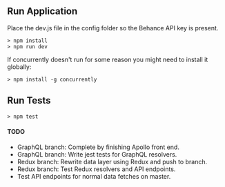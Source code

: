 ## Run Application
Place the dev.js file in the config folder so the Behance API key is present.

```
> npm install
> npm run dev
```

If concurrently doesn't run for some reason you might need to install it globally: 

```
> npm install -g concurrently
```

## Run Tests
```
> npm test
```

#### TODO
* GraphQL branch: Complete by finishing Apollo front end.
* GraphQL branch: Write jest tests for GraphQL resolvers.
* Redux branch: Rewrite data layer using Redux and push to branch.
* Redux branch: Test Redux resolvers and API endpoints.
* Test API endpoints for normal data fetches on master.
